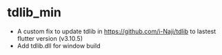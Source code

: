 # tdlib_min
   - A custom fix to update tdlib in  https://github.com/i-Naji/tdlib to lastest flutter version (v3.10.5)
   - Add tdlib.dll for window build
